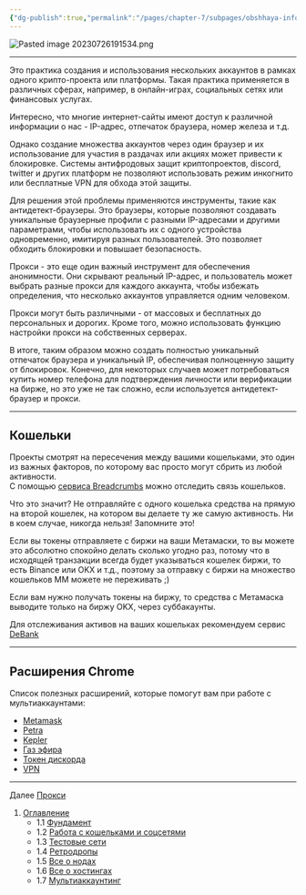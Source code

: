 ```yaml
---
{"dg-publish":true,"permalink":"/pages/chapter-7/subpages/obshhaya-informacziya/"}
---
```



![Pasted image 20230726191534.png]()

---

Это практика создания и использования нескольких аккаунтов в рамках одного крипто-проекта или платформы. Такая практика применяется в различных сферах, например, в онлайн-играх, социальных сетях или финансовых услугах.

Интересно, что многие интернет-сайты имеют доступ к различной информации о нас - IP-адрес, отпечаток браузера, номер железа и т.д.

Однако создание множества аккаунтов через один браузер и их использование для участия в раздачах или акциях может привести к блокировке. Системы антифродовых защит криптопроектов, discord, twitter и других платформ не позволяют использовать режим инкогнито или бесплатные VPN для обхода этой защиты.

Для решения этой проблемы применяются инструменты, такие как антидетект-браузеры. Это браузеры, которые позволяют создавать уникальные браузерные профили с разными IP-адресами и другими параметрами, чтобы использовать их с одного устройства одновременно, имитируя разных пользователей. Это позволяет обходить блокировки и повышает безопасность.

Прокси - это еще один важный инструмент для обеспечения анонимности. Они скрывают реальный IP-адрес, и пользователь может выбрать разные прокси для каждого аккаунта, чтобы избежать определения, что несколько аккаунтов управляется одним человеком.

Прокси могут быть различными - от массовых и бесплатных до персональных и дорогих. Кроме того, можно использовать функцию настройки прокси на собственных серверах.

В итоге, таким образом можно создать полностью уникальный отпечаток браузера и уникальный IP, обеспечивая полноценную защиту от блокировок. Конечно, для некоторых случаев может потребоваться купить номер телефона для подтверждения личности или верификации на бирже, но это уже не так сложно, если используется антидетект-браузер и прокси.

---

## Кошельки

Проекты смотрят на пересечения между вашими кошельками, это один из важных факторов, по которому вас просто могут сбрить из любой активности.  
С помощью [сервиса Breadcrumbs](https://www.breadcrumbs.app/) можно отследить связь кошельков.

Что это значит? Не отправляйте с одного кошелька средства на прямую на второй кошелек, на котором вы делаете ту же самую активность. Ни в коем случае, никогда нельзя! Запомните это!

Если вы токены отправляете с биржи на ваши Метамаски, то вы можете это абсолютно спокойно делать сколько угодно раз, потому что в исходящей транзакции всегда будет указываться кошелек биржи, то есть Binance или OKX и т.д., поэтому за отправку с биржи на множество кошельков ММ можете не переживать ;)

Если вам нужно получать токены на биржу, то средства с Метамаска выводите только на биржу OKX, через суббакаунты.

Для отслеживания активов на ваших кошельках рекомендуем сервис [DeBank](https://debank.com/profile/0x7f53e2a39793eb303ebe1092120dbc74b93918b4/stream?r=0000007)

---

## Расширения Chrome

Список полезных расширений, которые помогут вам при работе с мультиаккаунтами:

* [Metamask](%5Bhttps://chrome.google.com/webstore/detail/metamask/nkbihfbeogaeaoehlefnkodbefgpgknn%5D(https://chrome.google.com/webstore/detail/metamask/nkbihfbeogaeaoehlefnkodbefgpgknn))
* [Petra](%5Bhttps://chrome.google.com/webstore/detail/petra-aptos-wallet/ejjladinnckdgjemekebdpeokbikhfci%5D(https://chrome.google.com/webstore/detail/petra-aptos-wallet/ejjladinnckdgjemekebdpeokbikhfci))
* [Kepler](https://chrome.google.com/webstore/detail/keplr/dmkamcknogkgcdfhhbddcghachkejeap)
* [Газ эфира](https://chrome.google.com/webstore/detail/ethereum-gas-price-extens/innfmlnnhfcebjcnfopadflecemoddnp)
* [Токен дискорда](https://chrome.google.com/webstore/detail/discord-token-login/ealjoeebhfijfimofmecjcjcigmadcai)
* [VPN](https://chrome.google.com/webstore/detail/vpn-freepro-free-unlimite/bibjcjfmgapbfoljiojpipaooddpkpai)

---

Далее [Прокси](https://hackmd.io/a6VaHGLrSmeZ7Uz1cSqbxQ)

1. [Оглавление](https://hackmd.io/_jJSNrZSRYKfaVAo1c4-Mw)
    - 1.1 [Фундамент](https://hackmd.io/xvWl5vEBRb-fJtuEiAsTdA)
    - 1.2 [Работа с кошельками и соцсетями](https://hackmd.io/xgwypxNlRIaXegOf668-DQ)
    - 1.3 [Тестовые сети](https://hackmd.io/QDzzknJESnq6ENSwcyItpw)
    - 1.4 [Ретродропы](https://hackmd.io/AIV8k_YTTFeDNv7Pk6fJiA)
    - 1.5 [Все о нодах](https://hackmd.io/xNGaD3HaR6SMOE6QmhQLsg)
    - 1.6 [Все о хостингах](https://hackmd.io/TxAsRlSmRvCvhELTQZTmFA)
    - 1.7 [Мультиаккаунтинг](https://hackmd.io/aInAebRES8OgiccMVDhDcw)
